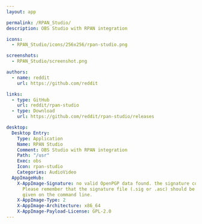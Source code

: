 ```yaml
---
layout: app

permalink: /RPAN_Studio/
description: OBS Studio with RPAN integration

icons:
  - RPAN_Studio/icons/256x256/rpan-studio.png

screenshots:
  - RPAN_Studio/screenshot.png

authors:
  - name: reddit
    url: https://github.com/reddit

links:
  - type: GitHub
    url: reddit/rpan-studio
  - type: Download
    url: https://github.com/reddit/rpan-studio/releases

desktop:
  Desktop Entry:
    Type: Application
    Name: RPAN Studio
    Comment: OBS Studio with RPAN integration
    Path: "/usr"
    Exec: obs
    Icon: rpan-studio
    Categories: AudioVideo
  AppImageHub:
    X-AppImage-Signature: no valid OpenPGP data found. the signature could not be verified.
      Please remember that the signature file (.sig or .asc) should be the first file
      given on the command line.
    X-AppImage-Type: 2
    X-AppImage-Architecture: x86_64
    X-AppImage-Payload-License: GPL-2.0
---
```

